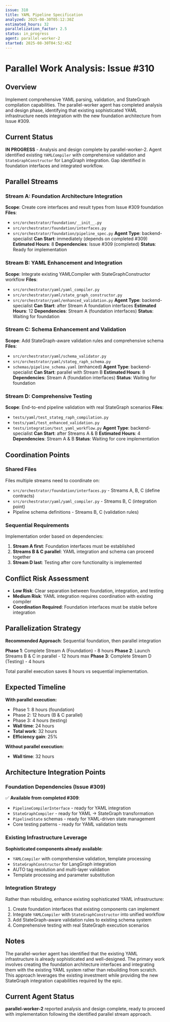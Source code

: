 ```yaml
---
issue: 310
title: YAML Pipeline Specification
analyzed: 2025-08-30T05:12:30Z
estimated_hours: 32
parallelization_factor: 2.5
status: in_progress
agent: parallel-worker-2
started: 2025-08-30T04:52:45Z
---
```


# Parallel Work Analysis: Issue #310

## Overview
Implement comprehensive YAML parsing, validation, and StateGraph compilation capabilities. The parallel-worker agent has completed analysis and design phase, identifying that existing sophisticated YAML infrastructure needs integration with the new foundation architecture from Issue #309.

## Current Status
**IN PROGRESS** - Analysis and design complete by parallel-worker-2. Agent identified existing `YAMLCompiler` with comprehensive validation and `StateGraphConstructor` for LangGraph integration. Gap identified in foundation interfaces and integrated workflow.

## Parallel Streams

### Stream A: Foundation Architecture Integration
**Scope**: Create core interfaces and result types from Issue #309 foundation
**Files**:
- `src/orchestrator/foundation/__init__.py`
- `src/orchestrator/foundation/interfaces.py`
- `src/orchestrator/foundation/pipeline_spec.py`
**Agent Type**: backend-specialist
**Can Start**: immediately (depends on completed #309)
**Estimated Hours**: 8
**Dependencies**: Issue #309 (completed)
**Status**: Ready for implementation

### Stream B: YAML Enhancement and Integration
**Scope**: Integrate existing YAMLCompiler with StateGraphConstructor workflow
**Files**:
- `src/orchestrator/yaml/yaml_compiler.py`
- `src/orchestrator/yaml/state_graph_constructor.py`
- `src/orchestrator/yaml/enhanced_validation.py`
**Agent Type**: backend-specialist
**Can Start**: after Stream A foundation interfaces
**Estimated Hours**: 12
**Dependencies**: Stream A (foundation interfaces)
**Status**: Waiting for foundation

### Stream C: Schema Enhancement and Validation
**Scope**: Add StateGraph-aware validation rules and comprehensive schema
**Files**:
- `src/orchestrator/yaml/schema_validator.py`
- `src/orchestrator/yaml/stateg_raph_schema.py`
- `schemas/pipeline_schema.yaml` (enhanced)
**Agent Type**: backend-specialist
**Can Start**: parallel with Stream B
**Estimated Hours**: 8
**Dependencies**: Stream A (foundation interfaces)
**Status**: Waiting for foundation

### Stream D: Comprehensive Testing
**Scope**: End-to-end pipeline validation with real StateGraph scenarios
**Files**:
- `tests/yaml/test_stateg_raph_compilation.py`
- `tests/yaml/test_enhanced_validation.py`
- `tests/integration/test_yaml_workflow.py`
**Agent Type**: backend-specialist
**Can Start**: after Streams A & B
**Estimated Hours**: 4
**Dependencies**: Stream A & B
**Status**: Waiting for core implementation

## Coordination Points

### Shared Files
Files multiple streams need to coordinate on:
- `src/orchestrator/foundation/interfaces.py` - Streams A, B, C (define contracts)
- `src/orchestrator/yaml/yaml_compiler.py` - Streams B, C (integration point)
- Pipeline schema definitions - Streams B, C (validation rules)

### Sequential Requirements
Implementation order based on dependencies:
1. **Stream A first**: Foundation interfaces must be established
2. **Streams B & C parallel**: YAML integration and schema can proceed together
3. **Stream D last**: Testing after core functionality is implemented

## Conflict Risk Assessment
- **Low Risk**: Clear separation between foundation, integration, and testing
- **Medium Risk**: YAML integration requires coordination with existing compiler
- **Coordination Required**: Foundation interfaces must be stable before integration

## Parallelization Strategy

**Recommended Approach**: Sequential foundation, then parallel integration

**Phase 1**: Complete Stream A (Foundation) - 8 hours
**Phase 2**: Launch Streams B & C in parallel - 12 hours max
**Phase 3**: Complete Stream D (Testing) - 4 hours

Total parallel execution saves 8 hours vs sequential implementation.

## Expected Timeline

**With parallel execution:**
- Phase 1: 8 hours (foundation)
- Phase 2: 12 hours (B & C parallel) 
- Phase 3: 4 hours (testing)
- **Wall time**: 24 hours
- **Total work**: 32 hours
- **Efficiency gain**: 25%

**Without parallel execution:**
- **Wall time**: 32 hours

## Architecture Integration Points

### Foundation Dependencies (Issue #309)
✅ **Available from completed #309**:
- `PipelineCompilerInterface` - ready for YAML integration
- `StateGraphCompiler` - ready for YAML → StateGraph transformation
- `PipelineState` schemas - ready for YAML-driven state management
- Core testing patterns - ready for YAML validation tests

### Existing Infrastructure Leverage
**Sophisticated components already available**:
- `YAMLCompiler` with comprehensive validation, template processing
- `StateGraphConstructor` for LangGraph integration
- AUTO tag resolution and multi-layer validation
- Template processing and parameter substitution

### Integration Strategy
Rather than rebuilding, enhance existing sophisticated YAML infrastructure:
1. Create foundation interfaces that existing components can implement
2. Integrate `YAMLCompiler` with `StateGraphConstructor` into unified workflow
3. Add StateGraph-aware validation rules to existing schema system
4. Comprehensive testing with real StateGraph execution scenarios

## Notes
The parallel-worker agent has identified that the existing YAML infrastructure is already sophisticated and well-designed. The primary work involves creating the foundation architecture interfaces and integrating them with the existing YAML system rather than rebuilding from scratch. This approach leverages the existing investment while providing the new StateGraph integration capabilities required by the epic.

## Current Agent Status
**parallel-worker-2** reported analysis and design complete, ready to proceed with implementation following the identified parallel stream approach.